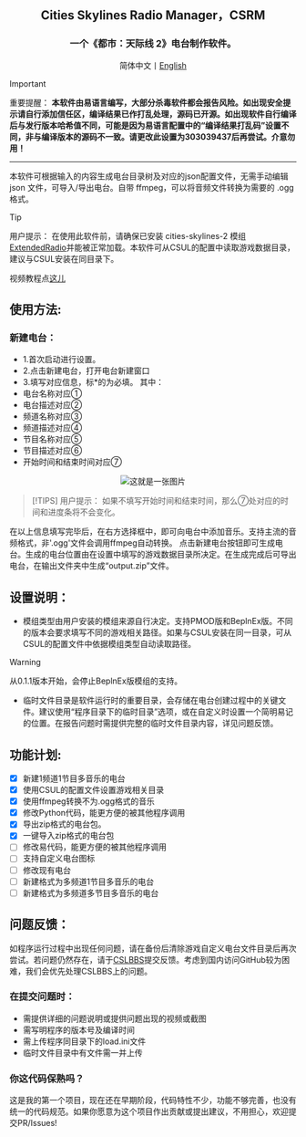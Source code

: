 <div align="center">

<h2>Cities Skylines Radio Manager，CSRM</h2>
<h3>一个《都市：天际线 2》电台制作软件。<br></h3>
简体中文丨<a href="https://github.com/jslxxgyy/CSRM/blob/main/docs/en/Readme.md">English</a>

</div>

> [!IMPORTANT]
> 重要提醒：
> **本软件由易语言编写，大部分杀毒软件都会报告风险。如出现安全提示请自行添加信任区，编译结果已作打乱处理，源码已开源。如出现软件自行编译后与发行版本哈希值不同，可能是因为易语言配置中的“编译结果打乱码”设置不同，非与编译版本的源码不一致。请更改此设置为303039437后再尝试。介意勿用！**

---

本软件可根据输入的内容生成电台目录树及对应的json配置文件，无需手动编辑 json 文件，可导入/导出电台。自带 ffmpeg，可以将音频文件转换为需要的 .ogg 格式。

> [!TIP]
> 用户提示：
> 在使用此软件前，请确保已安装 cities-skylines-2 模组 [ExtendedRadio](https://www.cslbbs.net/resources/extendedradio.326/)并能被正常加载。本软件可从CSUL的配置中读取游戏数据目录，建议与CSUL安装在同目录下。

视频教程点[这儿](https://www.bilibili.com/video/BV1Hvh1evEuw/)


## 使用方法:
### 新建电台：
- 1.首次启动进行设置。
- 2.点击新建电台，打开电台新建窗口
- 3.填写对应信息，标*的为必填。
其中：
- 电台名称对应①
- 电台描述对应②
- 频道名称对应③
- 频道描述对应④
- 节目名称对应⑤
- 节目描述对应⑥
- 开始时间和结束时间对应⑦

<div align="center">
  
<img  src="https://gitee.com/jslxxgyy/CSRM/raw/main/docs/network.png" alt="这就是一张图片" >

</div>

> [!TIPS]
> 用户提示：
> 如果不填写开始时间和结束时间，那么⑦处对应的时间和进度条将不会变化。

在以上信息填写完毕后，在右方选择框中，即可向电台中添加音乐。支持主流的音频格式，非'.ogg'文件会调用ffmpeg自动转换。
点击新建电台按钮即可生成电台。生成的电台位置由在设置中填写的游戏数据目录所决定。在生成完成后可导出电台，在输出文件夹中生成“output.zip”文件。

## 设置说明：
- 模组类型由用户安装的模组来源自行决定。支持PMOD版和BeplnEx版。不同的版本会要求填写不同的游戏相关路径。如果与CSUL安装在同一目录，可从CSUL的配置文件中依据模组类型自动读取路径。
> [!WARNING]
> 从0.1.1版本开始，会停止BeplnEx版模组的支持。

- 临时文件目录是软件运行时的重要目录，会存储在电台创建过程中的关键文件。建议使用“程序目录下的临时目录”选项，或在自定义时设置一个简明易记的位置。在报告问题时需提供完整的临时文件目录内容，详见问题反馈。
## 功能计划:<br>
- [x] 新建1频道1节目多音乐的电台<br>
- [x] 使用CSUL的配置文件设置游戏相关目录<br>
- [x] 使用ffmpeg转换不为.ogg格式的音乐<br>
- [x] 修改Python代码，能更方便的被其他程序调用<br>
- [x] 导出zip格式的电台包。<br>
- [x] 一键导入zip格式的电台包<br>
- [ ] 修改易代码，能更方便的被其他程序调用<br>
- [ ] 支持自定义电台图标<br>
- [ ] 修改现有电台<br>
- [ ] 新建格式为多频道1节目多音乐的电台<br>
- [ ] 新建格式为多频道多节目多音乐的电台<br>
## 问题反馈：<br>
如程序运行过程中出现任何问题，请在备份后清除游戏自定义电台文件目录后再次尝试。若问题仍然存在，请于[CSLBBS](https://www.cslbbs.net/threads/cities-skylines-radio-manager.1053/)提交反馈。考虑到国内访问GitHub较为困难，我们会优先处理CSLBBS上的问题。
### 在提交问题时：
- 需提供详细的问题说明或提供问题出现的视频或截图
- 需写明程序的版本号及编译时间<br>
- 需上传程序同目录下的load.ini文件<br>
- 临时文件目录中有文件需一并上传<br>

### 你这代码保熟吗？
这是我的第一个项目，现在还在早期阶段，代码特性不少，功能不够完善，也没有统一的代码规范。如果你愿意为这个项目作出贡献或提出建议，不用担心，欢迎提交PR/Issues!
